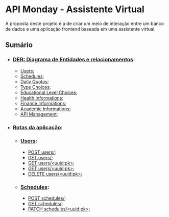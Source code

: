 # **API Monday - Assistente Virtual**

A proposta deste projeto é a de criar um meio de interação entre um banco de dados e uma aplicação frontend baseada em uma assistente virtual.

## **Sumário**

<ul>
  <li>
    <h3><a href="#der"><b>DER: Diagrama de Entidades e relacionamentos</b></a>:</h3>
    <ul>
      <li><a href="#der--user">Users</a>;</li>
      <li><a href="#der--schedules">Schedules</a>;</li>
      <li><a href="#der--quotas">Daily Quotas</a>;</li>
      <li><a href="#der--type">Type Choices</a>;</li>
      <li><a href="#der--type">Educational Level Choices</a>;</li>
      <li><a href="#der--type">Health Informations</a>;</li>
      <li><a href="#der--type">Finance Informations</a>;</li>
      <li><a href="#der--type">Academic Informations</a>;</li>
      <li><a href="#der--management">API Management</a>;</li>
    </ul>
  </li>
  <li>
    <h3><a href="#routes"><b>Rotas da aplicação</b></a>:</h3>
    <ul>
      <li>
        <h3><a href="#route--users">Users</a>:</h3>
        <ul>
          <li><a href="#route--post-user">POST users/</a>;</li>
          <li><a href="#route--get-user">GET users/</a>;</li>
          <li><a href="#route--get-profile">GET users/&ltuuid:pk&gt</a>;</li>
          <li><a href="#route--patch-profile">GET users/&ltuuid:pk&gt</a>;</li>
          <li><a href="#route--delete-profile">DELETE users/&ltuuid:pk&gt</a>;</li>
        </ul>
      </li>
      <li>
        <h3><a href="#route--schedule">Schedules</a>:</h3>
        <ul>
          <li><a href="#route--post-schedule">POST schedules/</a>;</li>
          <li><a href="#route--get-profile-schedule">GET schedules/</a>;</li>
          <li><a href="#route--patch-profile-schedule">PATCH schedules/&ltuuid:pk&gt</a>;</li>
        </ul>
      </li>
    </ul>
</ul>

